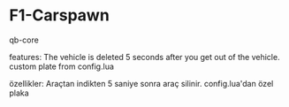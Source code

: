 # F1-Carspawn
qb-core

features:
The vehicle is deleted 5 seconds after you get out of the vehicle.
custom plate from config.lua

özellikler:
Araçtan indikten 5 saniye sonra araç silinir.
config.lua'dan özel plaka
